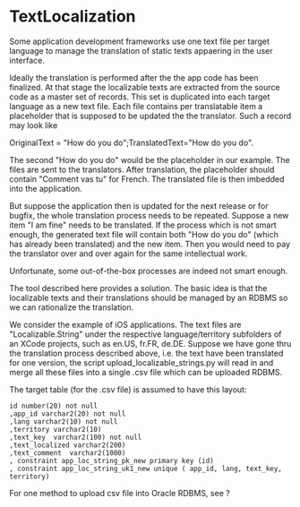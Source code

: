# TextLocalization
Some application development frameworks use one text file per target language to manage the translation of static texts appaering in the user interface.

Ideally the translation is performed after the the app code has been finalized. At that stage the localizable texts are extracted from the source code as a master set of records. This set is duplicated into each target language as a new text file. Each file contains per translatable item a placeholder that is supposed to be updated the the translator. Such a record may look like

OriginalText = "How do you do";TranslatedText="How do you do".

The second "How do you do" would be the placeholder in our example. The files are sent to the translators. After translation, the placeholder should contain "Comment vas tu" for French. The translated file is then imbedded into the application.

But suppose the application then is updated for the next release or for bugfix, the whole translation process needs to be repeated. Suppose a new item "I am fine" needs to be translated. If the process which is not smart enough, the generated text file will contain both "How do you do" (which has already been translated) and the new item. Then you would need to pay the translator over and over again for the same intellectual work.

Unfortunate, some out-of-the-box processes are indeed not smart enough. 

The tool described here provides a solution. The basic idea is that the localizable texts and their translations should be managed by an RDBMS so we can rationalize the translation. 

We consider the example of iOS applications. The text files are "Localizable.String" under the respective language/territory subfolders of an XCode projects, such as en.US, fr.FR, de.DE. Suppose we have gone thru the translation process described above, i.e. the text have been translated for one version, the script upload_localizable_strings.py will read in and merge all these files into a single .csv file which can be uploaded RDBMS.

The target table (for the .csv file) is assumed to have this layout:


	id number(20) not null
	,app_id varchar2(20) not null
	,lang varchar2(10) not null
	,territory varchar2(10) 
	,text_key  varchar2(100) not null
	,text_localized varchar2(200) 
	,text_comment  varchar2(1000) 
	, constraint app_loc_string_pk_new primary key (id)
	, constraint app_loc_string_uk1_new unique ( app_id, lang, text_key, territory)
  
  For one method to upload csv file into Oracle RDBMS, see ?
